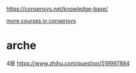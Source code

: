 https://consensys.net/knowledge-base/

[more courses in consensys](https://courses.consensys.net/)

# arche
4层
https://www.zhihu.com/question/519997884
